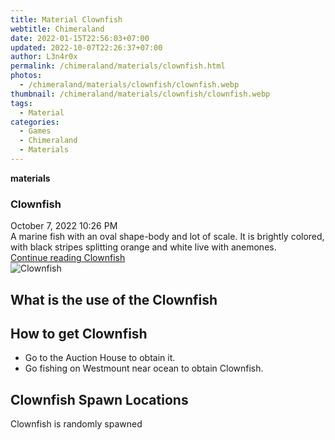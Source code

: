 ```yaml
---
title: Material Clownfish
webtitle: Chimeraland
date: 2022-01-15T22:56:03+07:00
updated: 2022-10-07T22:26:37+07:00
author: L3n4r0x
permalink: /chimeraland/materials/clownfish.html
photos:
  - /chimeraland/materials/clownfish/clownfish.webp
thumbnail: /chimeraland/materials/clownfish/clownfish.webp
tags:
  - Material
categories:
  - Games
  - Chimeraland
  - Materials
---
```


<section id="bootstrap-wrapper">
  <link
    rel="stylesheet"
    href="https://cdn.statically.io/gh/dimaslanjaka/Web-Manajemen/40ac3225/css/bootstrap-4.5-wrapper.css"
  />
  <div
    class="row g-0 border rounded overflow-hidden flex-md-row mb-4 shadow-sm position-relative"
  >
    <div class="col p-4 d-flex flex-column position-static">
      <strong class="d-inline-block mb-2 text-success">materials</strong>
      <h3 class="mb-0">Clownfish</h3>
      <div class="mb-1 text-muted">October 7, 2022 10:26 PM</div>
      <div class="mb-2 border p-1">
        A marine fish with an oval shape-body and lot of scale. It is brightly
        colored, with black stripes splitting orange and white live with
        anemones.
      </div>
      <a
        href="/chimeraland/materials/clownfish.html"
        class="stretched-link d-none"
        >Continue reading Clownfish</a
      >
    </div>
    <div class="col-auto d-none d-lg-block">
      <img
        src="/chimeraland/materials/clownfish/clownfish.webp"
        alt="Clownfish"
      />
    </div>
  </div>
  <div class="row">
    <div class="col-lg-6 col-12 mb-2">
      <div class="card">
        <div class="card-body">
          <h2 class="card-title">What is the use of the Clownfish</h2>
          <div class="card-text"><ul></ul></div>
        </div>
      </div>
    </div>
    <div class="col-lg-6 col-12 mb-2">
      <div class="card">
        <div class="card-body">
          <h2 class="card-title">How to get Clownfish</h2>
          <div class="card-text">
            <ul>
              <li>Go to the Auction House to obtain it.</li>
              <li>Go fishing on Westmount near ocean to obtain Clownfish.</li>
            </ul>
          </div>
        </div>
      </div>
    </div>
    <div class="col-12 mb-2">
      <h2>Clownfish Spawn Locations</h2>
      <p>Clownfish is randomly spawned</p>
    </div>
  </div>
</section>